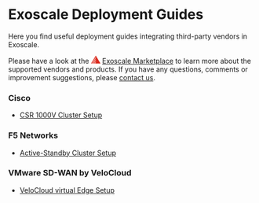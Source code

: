 # Exoscale Deployment Guides

Here you find useful deployment guides integrating third-party vendors in Exoscale. 

Please have a look at the ![Exoscale](img/mark_small.png) [Exoscale Marketplace](https://exoscale.com/marketplace) to learn more about the supported vendors and products. If you have any questions, comments or improvement suggestions, please [contact us](mailto:info@a1.digital).

### Cisco

* [CSR 1000V Cluster Setup](cisco-csr-cluster/README.md)

### F5 Networks

* [Active-Standby Cluster Setup](f5-cluster/README.md)

### VMware SD-WAN by VeloCloud

* [VeloCloud virtual Edge Setup](velocloud-virtual-edge/README.md)
